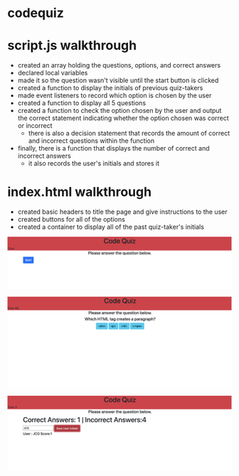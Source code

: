 # codequiz

# script.js walkthrough

 - created an array holding the questions, options, and correct answers
 - declared local variables
 - made it so the question wasn't visible until the start button is clicked
 - created a function to display the initials of previous quiz-takers
 - made event listeners to record which option is chosen by the user
 - created a function to display all 5 questions
 - created a function to check the option chosen by the user and output the correct statement indicating whether the option chosen was correct or incorrect
    - there is also a decision statement that records the amount of correct and incorrect questions within the function
 - finally, there is a function that displays the number of correct and incorrect answers
    - it also records the user's initials and stores it

# index.html walkthrough

* created basic headers to title the page and give instructions to the user
* created buttons for all of the options
* created a container to display all of the past quiz-taker's initials

![](assets/Screen%20Shot%202021-01-06%20at%2010.59.19%20PM.png)

![](assets/Screen%20Shot%202021-01-06%20at%2010.59.26%20PM.png)

![](assets/Screen%20Shot%202021-01-06%20at%2010.59.39%20PM.png)
